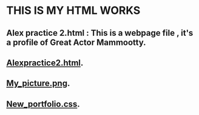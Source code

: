 # THIS IS MY HTML WORKS
## Alex practice 2.html : This is a webpage file , it's a profile of Great Actor Mammootty.
## [Alexpractice2.html](https://alexander789400.github.io/MY-WEBPAGES/Alexpractice2.html).
## [My_picture.png](https://github.com/Alexander789400/MY-WEBPAGES/blob/main/My_picture.png).
## [New_portfolio.css](https://github.com/Alexander789400/MY-WEBPAGES/blob/main/New_portfolio.css).
